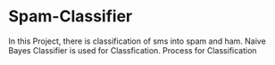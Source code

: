 # Spam-Classifier
In this Project, there is classification of sms into spam and ham.
Naive Bayes Classifier is used for Classfication.
Process for Classification
